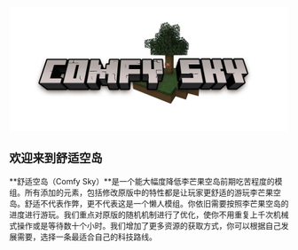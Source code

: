 ![](tutorials/screenshot/comfysky_icon_white.png)

## 欢迎来到舒适空岛

**舒适空岛（Comfy Sky）**是一个能大幅度降低李芒果空岛前期吃苦程度的模组。所有添加的元素，包括修改原版中的特性都是让玩家更舒适的游玩李芒果空岛。舒适不代表作弊，更不代表这是一个懒人模组。你依旧需要按照李芒果空岛的进度进行游玩。我们重点对原版的随机机制进行了优化，使你不用重复上千次机械式操作或是等待数十个小时。我们增加了更多资源的获取方式，你可以根据自己发展需要，选择一条最适合自己的科技路线。
